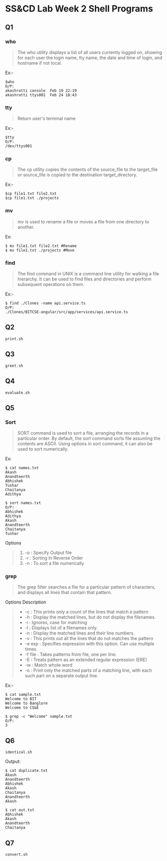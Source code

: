 # SS&CD Lab Week 2 Shell Programs

## Q1
### who
>  The who utility displays a list of all users currently logged on, showing
     for each user the login name, tty name, the date and time of login, and
     hostname if not local.
     
Ex:-
```
$who
O/P:
akashrotti console  Feb 19 22:19 
akashrotti ttys001  Feb 24 18:43 
```

### tty
> Return user's terminal name

Ex:-
```
$tty
O/P:
/dev/ttys001
```

### cp
> The cp utility copies the contents of the source_file to the target_file or source_file is copied to the destination
     target_directory.
   
Ex:-   
```
$cp file1.txt file2.txt
$cp file1.txt ./projects
```

### mv
> mv is used to rename a file or moves a file from one directory to another.

Ex:
```
$ mv file1.txt file2.txt #Rename
$ mv file1.txt ./projects #Move
```

### find
> The find command in UNIX is a command line utility for walking a file hierarchy. It can be used to find files and directories and perform subsequent operations on them.

Ex:-
```
$ find ./Clones -name api.service.ts
O/P:
./Clones/BITCSE-angular/src/app/services/api.service.ts
```

## Q2

```
print.sh
```

## Q3

```
greet.sh
```

## Q4

```
evaluate.sh
```

## Q5

### Sort
> SORT command is used to sort a file, arranging the records in a particular order. By default, the sort command sorts file assuming the contents are ASCII. Using options in sort command, it can also be used to sort numerically.

Ex:
```
$ cat names.txt
Akash
Anandteerth
Abhishek
Tushar
Chaitanya
Adithya
```

```
$ sort names.txt
O/P:
Abhishek
Adithya
Akash
Anandteerth
Chaitanya
Tushar
```
Options

> 1) -o : Specify Output file 
> 2) -r : Sorting In Reverse Order
> 3) -n : To sort a file numerically

### grep

> The grep filter searches a file for a particular pattern of characters, and displays all lines that contain that pattern.

Options Description
> * -c : This prints only a count of the lines that match a pattern
> * -h : Display the matched lines, but do not display the filenames.
> * -i : Ignores, case for matching
> * -l : Displays list of a filenames only.
> * -n : Display the matched lines and their line numbers.
> * -v : This prints out all the lines that do not matches the pattern
> * -e exp : Specifies expression with this option. Can use multiple times.
> * -f file : Takes patterns from file, one per line.
> * -E : Treats pattern as an extended regular expression (ERE)
> * -w : Match whole word
> * -o : Print only the matched parts of a matching line,
 with each such part on a separate output line.

 Ex:-
 ```
 $ cat sample.txt
Welcome to BIT
Welcome to Banglore
Welcome to CS&E
```
```
$ grep -c "Welcome" sample.txt 
O/P:
3
```

## Q6
```
identical.sh
```

Output:
```
$ cat duplicate.txt
Akash
Anandteerth
Abhishek
Akash
Chaitanya
Anandteerth
Akash

$ cat out.txt
Abhishek
Akash
Anandteerth
Chaitanya
```

## Q7
```
convert.sh
```